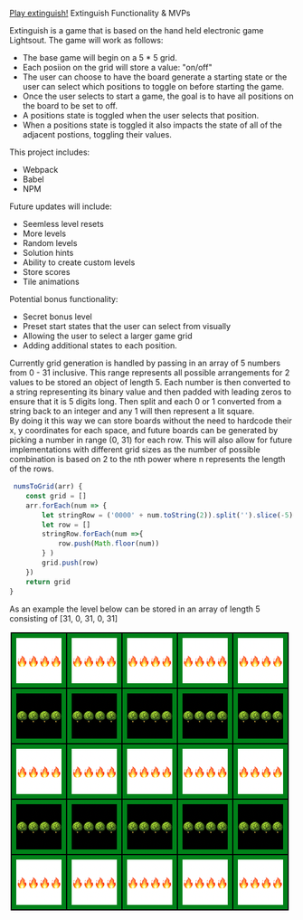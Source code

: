 
<a href="https://whilekofman.github.io/extinguish/">Play extinguish!</a>
Extinguish
Functionality & MVPs

Extinguish is a game that is based on the hand held electronic game Lightsout. The game will work as follows:

* The base game will begin on a 5 * 5 grid.
* Each posiion on the grid will store a value: "on/off" 
* The user can choose to have the board generate a starting state or the user can select which positions to toggle on before starting the game.
* Once the user selects to start a game, the goal is to have all positions on the board to be set to off. 
* A positions state is toggled when the user selects that position. 
* When a positions state is toggled it also impacts the state of all of the adjacent postions, toggling their values.



This project includes:
* Webpack 
* Babel 
* NPM 

Future updates will include:
* Seemless level resets 
* More levels 
* Random levels 
* Solution hints 
* Ability to create custom levels
* Store scores
* Tile animations

Potential bonus functionality:
* Secret bonus level
* Preset start states that the user can select from visually
* Allowing the user to select a larger game grid
* Adding additional states to each position.


Currently grid generation is handled by passing in an array of 5 numbers from 0 - 31 inclusive. This range represents all possible arrangements for 2 values to be stored an object of length 5. 
Each number is then converted to a string representing its binary value and then padded with leading zeros to ensure that it is 5 digits long.
Then split and each 0 or 1 converted from a string back to an integer and any 1 will then represent a lit square.  
By doing it this way we can store boards without the need to hardcode their x, y coordinates for each space, and future boards can be generated by picking a number in range (0, 31) for each row.  This will also allow for future implementations with different grid sizes as the number of possible combination is based on 2 to the nth power where n represents the length of the rows.


```javascript   
 numsToGrid(arr) {
    const grid = []
    arr.forEach(num => {
        let stringRow = ('0000' + num.toString(2)).split('').slice(-5)
        let row = []
        stringRow.forEach(num =>{
            row.push(Math.floor(num))
        } )
        grid.push(row)
    })
    return grid
}

```

As an example the level below can be stored in an array of length 5 consisting of [31, 0, 31, 0, 31]

<img src="images/board_image.png"
     alt="level layout"
 />

